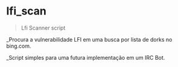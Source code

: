 # lfi_scan
> Lfi Scanner script

_Procura a vulnerabilidade LFI em uma busca por lista de dorks no bing.com.

_Script simples para uma futura implementação em um IRC Bot.




